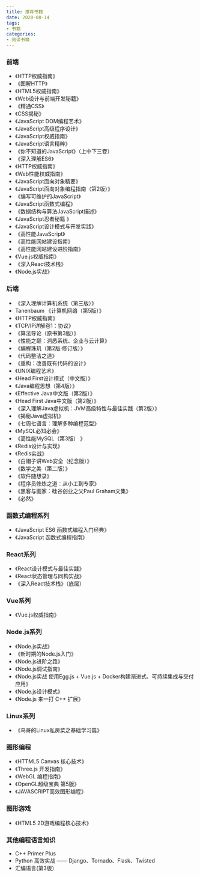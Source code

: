 ```yaml
---
title: 推荐书籍
date: 2020-08-14
tags:
- 书籍
categories:
- 阅读书籍
---
```


### 前端
- 《HTTP权威指南》
- 《图解HTTP》
- 《HTML5权威指南》
- 《Web设计与前端开发秘籍》
- 《精通CSS》
- 《CSS揭秘》
- 《JavaScript DOM编程艺术》
- 《JavaScript高级程序设计》
- 《JavaScript权威指南》
- 《JavaScript语言精粹》
- 《你不知道的JavaScript》（上中下三卷）
- 《深入理解ES6》
- 《HTTP权威指南》
- 《Web性能权威指南》
- 《JavaScript面向对象精要》
- 《JavaScript面向对象编程指南（第2版）》
- 《编写可维护的JavaScript》
- 《JavaScript函数式编程》
- 《数据结构与算法JavaScript描述》 
- 《JavaScript忍者秘籍 》
- 《JavaScript设计模式与开发实践》
- 《高性能JavaScript》
- 《高性能网站建设指南》
- 《高性能网站建设进阶指南》
- 《Vue.js权威指南》
- 《深入React技术栈》
- 《Node.js实战》

### 后端
- 《深入理解计算机系统（第三版）》
- Tanenbaum 《计算机网络（第5版）》
- 《HTTP权威指南》
- 《TCP/IP详解卷1：协议》
- 《算法导论（原书第3版）》
- 《性能之巅：洞悉系统、企业与云计算》
- 《编程珠玑（第2版·修订版）》
- 《代码整洁之道》
- 《重构：改善既有代码的设计》
- 《UNIX编程艺术》
- 《Head First设计模式（中文版）》
- 《Java编程思想（第4版）》
- 《Effective Java中文版（第2版）》
- 《Head First Java中文版（第2版）》
- 《深入理解Java虚拟机：JVM高级特性与最佳实践（第2版）》
- 《揭秘Java虚拟机》
- 《七周七语言：理解多种编程范型》
- 《MySQL必知必会》
- 《高性能MySQL（第3版） 》
- 《Redis设计与实现》
- 《Redis实战》
- 《白帽子讲Web安全（纪念版）》
- 《数学之美（第二版）》
- 《软件随想录》
- 《程序员修炼之道：从小工到专家》
- 《黑客与画家：硅谷创业之父Paul Graham文集》
- 《必然》

### 函数式编程系列
- 《JavaScript ES6 函数式编程入门经典》
- 《JavaScript 函数式编程指南》

### React系列
- 《React设计模式与最佳实践》
- 《React状态管理与同构实战》
- 《深入React技术栈》（底层）

### Vue系列
- 《Vue.js权威指南》

### Node.js系列
- 《Node.js实战》
- 《新时期的Node.js入门》
- 《Node.js进阶之路》
- 《Node.js调试指南》
- 《Node.js实战 使用Egg.js + Vue.js + Docker构建渐进式、可持续集成与交付应用》
- 《Node.js设计模式》
- 《Node.js 来一打 C++ 扩展》

### Linux系列
- 《鸟哥的Linux私房菜之基础学习篇》

### 图形编程
- 《HTTML5 Canvas 核心技术》
- 《Three.js 开发指南》
- 《WebGL 编程指南》
- 《OpenGL超级宝典 第5版》
- 《JAVASCRIPT高效图形编程》
  
### 图形游戏
- 《HTML5 2D游戏编程核心技术》

### 其他编程语言知识
- C++ Primer Plus
- Python 高效实战 —— Django、Tornado、Flask、Twisted
- 汇编语言(第3版）
